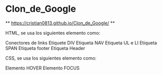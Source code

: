 # Clon_de_Google


**   https://cristian0813.github.io/Clon_de_Google/   **

HTML, se usa los siguientes elemento como:

Conectores de links
Etiquete DIV
Etiqueta NAV
Etiqueta UL e LI
Etiqueta SPAN
Etiqueta footer
Etiqueta Header

CSS, se usa los siguientes elemento como:

Elemento HOVER
Elemento FOCUS
